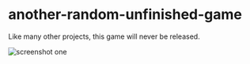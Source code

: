 # another-random-unfinished-game

Like many other projects, this game will never be released.

![screenshot one](https://cdn.discordapp.com/attachments/367698652505833484/855564860518301716/unknown.png)
